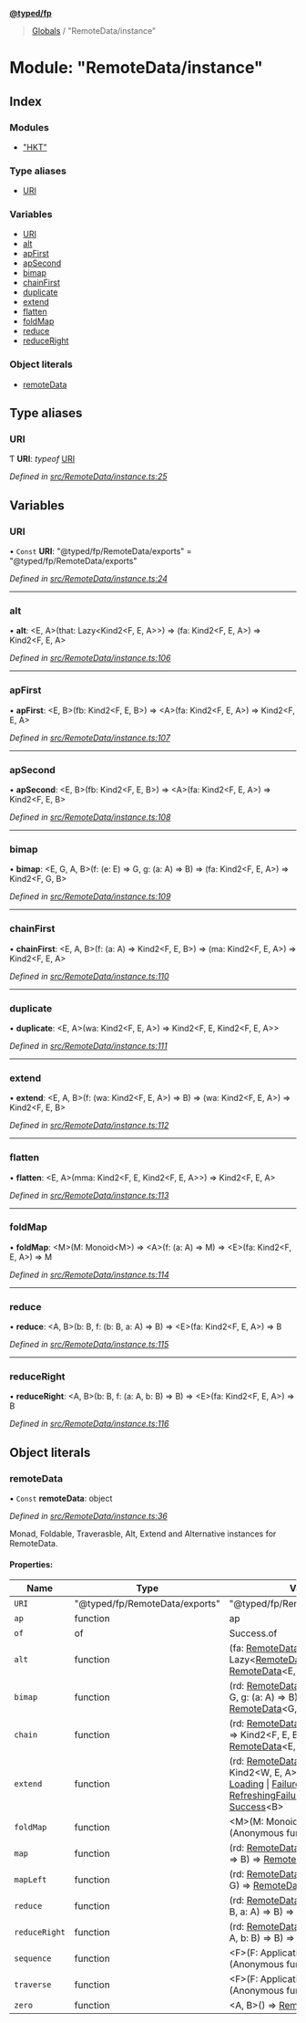 **[@typed/fp](../README.md)**

> [Globals](../globals.md) / "RemoteData/instance"

# Module: "RemoteData/instance"

## Index

### Modules

* ["HKT"](_remotedata_instance_._hkt_.md)

### Type aliases

* [URI](_remotedata_instance_.md#uri)

### Variables

* [URI](_remotedata_instance_.md#uri)
* [alt](_remotedata_instance_.md#alt)
* [apFirst](_remotedata_instance_.md#apfirst)
* [apSecond](_remotedata_instance_.md#apsecond)
* [bimap](_remotedata_instance_.md#bimap)
* [chainFirst](_remotedata_instance_.md#chainfirst)
* [duplicate](_remotedata_instance_.md#duplicate)
* [extend](_remotedata_instance_.md#extend)
* [flatten](_remotedata_instance_.md#flatten)
* [foldMap](_remotedata_instance_.md#foldmap)
* [reduce](_remotedata_instance_.md#reduce)
* [reduceRight](_remotedata_instance_.md#reduceright)

### Object literals

* [remoteData](_remotedata_instance_.md#remotedata)

## Type aliases

### URI

Ƭ  **URI**: *typeof* [URI](_remotedata_instance_.md#uri)

*Defined in [src/RemoteData/instance.ts:25](https://github.com/TylorS/typed-fp/blob/41076ce/src/RemoteData/instance.ts#L25)*

## Variables

### URI

• `Const` **URI**: \"@typed/fp/RemoteData/exports\" = "@typed/fp/RemoteData/exports"

*Defined in [src/RemoteData/instance.ts:24](https://github.com/TylorS/typed-fp/blob/41076ce/src/RemoteData/instance.ts#L24)*

___

### alt

•  **alt**: \<E, A>(that: Lazy\<Kind2\<F, E, A>>) => (fa: Kind2\<F, E, A>) => Kind2\<F, E, A>

*Defined in [src/RemoteData/instance.ts:106](https://github.com/TylorS/typed-fp/blob/41076ce/src/RemoteData/instance.ts#L106)*

___

### apFirst

•  **apFirst**: \<E, B>(fb: Kind2\<F, E, B>) => \<A>(fa: Kind2\<F, E, A>) => Kind2\<F, E, A>

*Defined in [src/RemoteData/instance.ts:107](https://github.com/TylorS/typed-fp/blob/41076ce/src/RemoteData/instance.ts#L107)*

___

### apSecond

•  **apSecond**: \<E, B>(fb: Kind2\<F, E, B>) => \<A>(fa: Kind2\<F, E, A>) => Kind2\<F, E, B>

*Defined in [src/RemoteData/instance.ts:108](https://github.com/TylorS/typed-fp/blob/41076ce/src/RemoteData/instance.ts#L108)*

___

### bimap

•  **bimap**: \<E, G, A, B>(f: (e: E) => G, g: (a: A) => B) => (fa: Kind2\<F, E, A>) => Kind2\<F, G, B>

*Defined in [src/RemoteData/instance.ts:109](https://github.com/TylorS/typed-fp/blob/41076ce/src/RemoteData/instance.ts#L109)*

___

### chainFirst

•  **chainFirst**: \<E, A, B>(f: (a: A) => Kind2\<F, E, B>) => (ma: Kind2\<F, E, A>) => Kind2\<F, E, A>

*Defined in [src/RemoteData/instance.ts:110](https://github.com/TylorS/typed-fp/blob/41076ce/src/RemoteData/instance.ts#L110)*

___

### duplicate

•  **duplicate**: \<E, A>(wa: Kind2\<F, E, A>) => Kind2\<F, E, Kind2\<F, E, A>>

*Defined in [src/RemoteData/instance.ts:111](https://github.com/TylorS/typed-fp/blob/41076ce/src/RemoteData/instance.ts#L111)*

___

### extend

•  **extend**: \<E, A, B>(f: (wa: Kind2\<F, E, A>) => B) => (wa: Kind2\<F, E, A>) => Kind2\<F, E, B>

*Defined in [src/RemoteData/instance.ts:112](https://github.com/TylorS/typed-fp/blob/41076ce/src/RemoteData/instance.ts#L112)*

___

### flatten

•  **flatten**: \<E, A>(mma: Kind2\<F, E, Kind2\<F, E, A>>) => Kind2\<F, E, A>

*Defined in [src/RemoteData/instance.ts:113](https://github.com/TylorS/typed-fp/blob/41076ce/src/RemoteData/instance.ts#L113)*

___

### foldMap

•  **foldMap**: \<M>(M: Monoid\<M>) => \<A>(f: (a: A) => M) => \<E>(fa: Kind2\<F, E, A>) => M

*Defined in [src/RemoteData/instance.ts:114](https://github.com/TylorS/typed-fp/blob/41076ce/src/RemoteData/instance.ts#L114)*

___

### reduce

•  **reduce**: \<A, B>(b: B, f: (b: B, a: A) => B) => \<E>(fa: Kind2\<F, E, A>) => B

*Defined in [src/RemoteData/instance.ts:115](https://github.com/TylorS/typed-fp/blob/41076ce/src/RemoteData/instance.ts#L115)*

___

### reduceRight

•  **reduceRight**: \<A, B>(b: B, f: (a: A, b: B) => B) => \<E>(fa: Kind2\<F, E, A>) => B

*Defined in [src/RemoteData/instance.ts:116](https://github.com/TylorS/typed-fp/blob/41076ce/src/RemoteData/instance.ts#L116)*

## Object literals

### remoteData

▪ `Const` **remoteData**: object

*Defined in [src/RemoteData/instance.ts:36](https://github.com/TylorS/typed-fp/blob/41076ce/src/RemoteData/instance.ts#L36)*

Monad, Foldable, Traverasble, Alt, Extend and Alternative instances for RemoteData.

#### Properties:

Name | Type | Value |
------ | ------ | ------ |
`URI` | \"@typed/fp/RemoteData/exports\" | \"@typed/fp/RemoteData/exports\" |
`ap` | function | ap |
`of` | of | Success.of |
`alt` | function | (fa: [RemoteData](_remotedata_remotedata_.md#remotedata)\<E, A>, f: Lazy\<[RemoteData](_remotedata_remotedata_.md#remotedata)\<E, A>>) => [RemoteData](_remotedata_remotedata_.md#remotedata)\<E, A> |
`bimap` | function | (rd: [RemoteData](_remotedata_remotedata_.md#remotedata)\<E, A>, f: (e: E) => G, g: (a: A) => B) => [RemoteData](_remotedata_remotedata_.md#remotedata)\<G, B> |
`chain` | function | (rd: [RemoteData](_remotedata_remotedata_.md#remotedata)\<E, A>, f: (a: A) => Kind2\<F, E, B>) => [RemoteData](_remotedata_remotedata_.md#remotedata)\<E, B> |
`extend` | function | (rd: [RemoteData](_remotedata_remotedata_.md#remotedata)\<E, A>, f: (wa: Kind2\<W, E, A>) => B) => [NoData](../enums/_remotedata_enums_.remotedatastatus.md#nodata) \| [Loading](../enums/_remotedata_enums_.remotedatastatus.md#loading) \| [Failure](_remotedata_failure_.failure.md)\<E> \| [RefreshingFailure](_remotedata_refreshingfailure_.refreshingfailure.md)\<E> \| [Success](_remotedata_success_.success.md)\<B> |
`foldMap` | function | \<M>(M: Monoid\<M>) => (Anonymous function) |
`map` | function | (rd: [RemoteData](_remotedata_remotedata_.md#remotedata)\<E, A>, f: (a: A) => B) => [RemoteData](_remotedata_remotedata_.md#remotedata)\<E, B> |
`mapLeft` | function | (rd: [RemoteData](_remotedata_remotedata_.md#remotedata)\<E, A>, f: (e: E) => G) => [RemoteData](_remotedata_remotedata_.md#remotedata)\<G, A> |
`reduce` | function | (rd: [RemoteData](_remotedata_remotedata_.md#remotedata)\<E, A>, b: B, f: (b: B, a: A) => B) => B |
`reduceRight` | function | (rd: [RemoteData](_remotedata_remotedata_.md#remotedata)\<E, A>, b: B, f: (a: A, b: B) => B) => B |
`sequence` | function | \<F>(F: Applicative\<F>) => (Anonymous function) |
`traverse` | function | \<F>(F: Applicative\<F>) => (Anonymous function) |
`zero` | function | \<A, B>() => [RemoteData](_remotedata_remotedata_.md#remotedata)\<A, B> |
